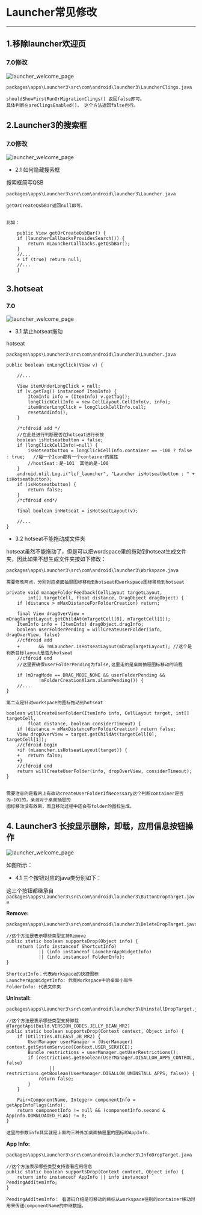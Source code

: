 
# Launcher常见修改
---

## 1.移除launcher欢迎页

### 7.0修改

![launcher_welcome_page](http://o8r7cqsy6.bkt.clouddn.com/launcher_welcome_page_delete.png)

	packages\apps\Launcher3\src\com\android\launcher3\LauncherClings.java

	shouldShowFirstRunOrMigrationClings() 返回false即可。
	具体判断在areClingsEnabled()， 这个方法返回false也行。

## 2.Launcher3的搜索框

### 7.0修改

![launcher_welcome_page](http://o8r7cqsy6.bkt.clouddn.com/launcher_quicksearch_bar.png)

* 2.1 如何隐藏搜索框

搜索框简写QSB	
	
	packages\apps\Launcher3\src\com\android\launcher3\Launcher.java

	getOrCreateQsbBar返回null即可。


	比如：

	    public View getOrCreateQsbBar() {
        if (launcherCallbacksProvidesSearch()) {
            return mLauncherCallbacks.getQsbBar();
        }
		//...
		+ if (true) return null;
		//...
		}

## 3.hotseat

### 7.0 

![launcher_welcome_page](http://o8r7cqsy6.bkt.clouddn.com/launcher_hotseat.png)

* 3.1 禁止hotseat拖动

hotseat

	packages\apps\Launcher3\src\com\android\launcher3\Launcher.java

    public boolean onLongClick(View v) {

		//...

        View itemUnderLongClick = null;
        if (v.getTag() instanceof ItemInfo) {
            ItemInfo info = (ItemInfo) v.getTag();
            longClickCellInfo = new CellLayout.CellInfo(v, info);
            itemUnderLongClick = longClickCellInfo.cell;
            resetAddInfo();
        }

		/*cfdroid add */     
		//在此处进行判断是否在hotseat进行长按   
        boolean isHotseatbutton = false;
        if (longClickCellInfo!=null) {
            isHotseatbutton = longClickCellInfo.container == -100 ? false : true;   //每一个Icon都有一个container的属性
			//hostSeat：是-101  其他的是-100 
        }
		android.util.Log.i("lcf_launcher", "Launcher isHotseatbutton : " + isHotseatbutton);
        if (isHotseatbutton) {
            return false;
        }
        /*cfdroid end*/	

        final boolean inHotseat = isHotseatLayout(v);
        
		//...
    }

* 3.2 hotseat不能拖动成文件夹

hotseat虽然不能拖动了，但是可以把wordspace里的拖动到hotseat生成文件夹，因此如果不想生成文件夹按如下修改：

	packages\apps\Launcher3\src\com\android\launcher3\Workspace.java	

	需要修改两点，分别对应桌面抽屉图标移动到hotseat和workspace图标移动到hotseat

	private void manageFolderFeedback(CellLayout targetLayout,
            int[] targetCell, float distance, DragObject dragObject) {
        if (distance > mMaxDistanceForFolderCreation) return;

        final View dragOverView = mDragTargetLayout.getChildAt(mTargetCell[0], mTargetCell[1]);
        ItemInfo info = (ItemInfo) dragObject.dragInfo;
        boolean userFolderPending = willCreateUserFolder(info, dragOverView, false) 
		//cfdroid add
		+		&& !mLauncher.isHotseatLayout(mDragTargetLayout); //这个是判断目标layout是否为hotseat
		//cfdroid end
		//这里要确保userFolderPending为false,这里走的是桌面抽屉图标移动的流程

        if (mDragMode == DRAG_MODE_NONE && userFolderPending &&
                !mFolderCreationAlarm.alarmPending()) {
		//...
	}

	第二点是针对workspace的图标拖动到hotseat

    boolean willCreateUserFolder(ItemInfo info, CellLayout target, int[] targetCell,
            float distance, boolean considerTimeout) {
        if (distance > mMaxDistanceForFolderCreation) return false;
        View dropOverView = target.getChildAt(targetCell[0], targetCell[1]);
		//cfdroid begin
		+if (mLauncher.isHotseatLayout(target)) {
		+	return false;
		+}
		//cfdroid end
        return willCreateUserFolder(info, dropOverView, considerTimeout);
    }


	需要注意的是看网上有改动createUserFolderIfNecessary这个判断container是否为-101的，亲测对于桌面抽屉的
	图标移动没有效果，而且移动过程中还会有folder的图标生成。
	

## 4. Launcher3 长按显示删除，卸载，应用信息按钮操作

![launcher_welcome_page](http://o8r7cqsy6.bkt.clouddn.com/launcher_qsb_button.png)

如图所示：

* 4.1 三个按钮对应的java类分别如下：
	
这三个按钮都继承自`packages\apps\Launcher3\src\com\android\launcher3\ButtonDropTarget.java`

**Remove:** 

	packages\apps\Launcher3\src\com\android\launcher3\DeleteDropTarget.java
	
	//这个方法是表示哪些类型支持Remove
	public static boolean supportsDrop(Object info) {
        return (info instanceof ShortcutInfo) 
                || (info instanceof LauncherAppWidgetInfo)
                || (info instanceof FolderInfo);
    }

	ShortcutInfo：代表Workspace的快捷图标
	LauncherAppWidgetInfo: 代表Workspace中的桌面小部件
	FolderInfo: 代表文件夹
	
	
**UnInstall:**
	
	packages\apps\Launcher3\src\com\android\launcher3\UninstallDropTarget.java

	//这个方法是表示哪些类型支持卸载
    @TargetApi(Build.VERSION_CODES.JELLY_BEAN_MR2)
    public static boolean supportsDrop(Context context, Object info) {
        if (Utilities.ATLEAST_JB_MR2) {
            UserManager userManager = (UserManager) context.getSystemService(Context.USER_SERVICE);
            Bundle restrictions = userManager.getUserRestrictions();
            if (restrictions.getBoolean(UserManager.DISALLOW_APPS_CONTROL, false)
                    || restrictions.getBoolean(UserManager.DISALLOW_UNINSTALL_APPS, false)) {
                return false;
            }
        }

        Pair<ComponentName, Integer> componentInfo = getAppInfoFlags(info);
        return componentInfo != null && (componentInfo.second & AppInfo.DOWNLOADED_FLAG) != 0;
    }
	
	这里的参数info其实就是上面的三种外加桌面抽屉里的图标即AppInfo.
	
**App Info:**

	packages\apps\Launcher3\src\com\android\launcher3\InfoDropTarget.java

	//这个方法表示哪些类型支持查看应用信息
    public static boolean supportsDrop(Context context, Object info) {
        return info instanceof AppInfo || info instanceof PendingAddItemInfo;
    }
	
	PendingAddItemInfo： 看源码介绍是可移动的目标从workspace往别的container移动时用来传递componentName的中继数据。
	
